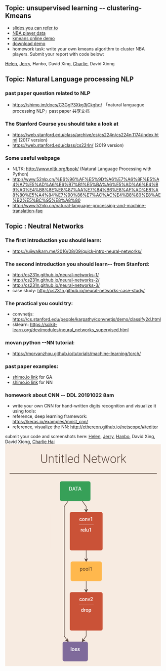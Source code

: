 ## Topic: unsupervised learning -- clustering-Kmeans
*  [slides you can refer to](https://github.com/wudithu08/icc-rdfz-ibdp-2020/blob/master/2.Options/B-%20Modelling%20and%20simulation/files/%E4%BA%BA%E5%B7%A5%E6%99%BA%E8%83%BD%E2%80%94%E2%80%94%E8%87%AA%E5%8A%A8%E9%A9%BE%E9%A9%B6%E7%AC%AC4%E6%AC%A1%E8%AF%BEv1.pdf)
* [NBA player data](https://github.com/wudithu08/icc-rdfz-ibdp-2020/blob/master/2.Options/B-%20Modelling%20and%20simulation/files/nba_2013.csv)
* [kmeans online demo](http://stanford.edu/class/ee103/visualizations/kmeans/kmeans.html) 
* [download demo](https://github.com/wudithu08/icc-rdfz-ibdp-2020/blob/master/2.Options/B-%20Modelling%20and%20simulation/files/k-means%20demo%20%E4%B8%8B%E8%BD%BD%E7%BD%91%E9%A1%B5%E7%89%88-20191030.zip)
* homework task: write your own kmeans algorithm to cluster NBA players. Submit your report with code below:

[Helen](https://github.com/HelenBai2002Tong/Cesium/tree/master/Option), [Jerry](https://github.com/JerryHao2001/HAO/blob/master/tests/k_means_NBA.py), Hanbo, David Xing, [Charlie](https://github.com/hhshhd/hhshhd/blob/master/IB%20CS/Hw/kmeans.py), David Xiong


## Topic: Natural Language processing NLP
### past paper question related to NLP
* https://shimo.im/docs/C3GgP3Xkg3jCkghq/ 「natural languague processing NLP」past paper 共享文档
### The Stanford Course you should take a look at
* https://web.stanford.edu/class/archive/cs/cs224n/cs224n.1174/index.html  (2017 version)
* https://web.stanford.edu/class/cs224n/ (2019 version)

### Some useful webpage 
* NLTK: http://www.nltk.org/book/   (Natural Language Processing with Python)
* http://www.52nlp.cn/%E6%96%AF%E5%9D%A6%E7%A6%8F%E5%A4%A7%E5%AD%A6%E6%B7%B1%E5%BA%A6%E5%AD%A6%E4%B9%A0%E4%B8%8E%E8%87%AA%E7%84%B6%E8%AF%AD%E8%A8%80%E5%A4%84%E7%90%86%E7%AC%AC%E4%B8%80%E8%AE%B2%E5%BC%95%E8%A8%80
* http://www.52nlp.cn/natural-language-processing-and-machine-translation-faq


## Topic : Neutral Networks
### The first introduction you should learn:
*  https://ujjwalkarn.me/2016/08/09/quick-intro-neural-networks/

### The second introduction you should learn-- from Stanford:
* http://cs231n.github.io/neural-networks-1/ 
* http://cs231n.github.io/neural-networks-2/
* http://cs231n.github.io/neural-networks-3/ 
* case study: http://cs231n.github.io/neural-networks-case-study/ 

### The practical you could try: 
* convnetjs: https://cs.stanford.edu/people/karpathy/convnetjs/demo/classify2d.html 
* sklearn:  https://scikit-learn.org/dev/modules/neural_networks_supervised.html 

### movan python --NN tutorial:
* https://morvanzhou.github.io/tutorials/machine-learning/torch/ 

### past paper examples:
* [shimo.io link](https://shimo.im/docs/Kqqrwd8g33DJhVWk) for GA 
* [shimo.io link](https://shimo.im/docs/X8kvTG6PRvdgKd3y) for NN



### homework about CNN -- DDL 20191022 8am 
* write your own CNN for hand-written digits recognition and visualize it using tools:
* reference, deep learning framework: https://keras.io/examples/mnist_cnn/   
* reference, visualize the NN: http://ethereon.github.io/netscope/#/editor

submit your code and screenshots here: [Helen](https://github.com/HelenBai2002Tong/Cesium/blob/master/Projects%26Assignments/NNKeras1.py), [Jerry](https://github.com/JerryHao2001/HAO/blob/master/tests/CNN/CNN.py), [Hanbo](https://github.com/Haannbboo/Hanbbboo/blob/master/2.%20Option/mnist.py), David Xing, David Xiong, [Charlie Hai](https://github.com/hhshhd/hhshhd/blob/master/IB%20CS/Hw/kmeans.py)
![Helen's](https://github.com/HelenBai2002Tong/Cesium/blob/master/Picture/%E5%BE%AE%E4%BF%A1%E5%9B%BE%E7%89%87_20191022015518.png)
